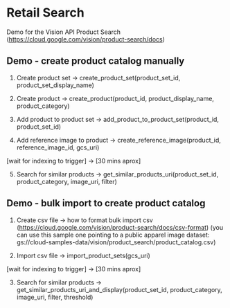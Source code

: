 # Retail Search
Demo for the Vision API Product Search (https://cloud.google.com/vision/product-search/docs)


## Demo - create product catalog manually

1. Create product set -> create_product_set(product_set_id, product_set_display_name)

2. Create product -> create_product(product_id, product_display_name, product_category)

3. Add product to product set -> add_product_to_product_set(product_id, product_set_id)

4. Add reference image to product -> create_reference_image(product_id, reference_image_id, gcs_uri)

[wait for indexing to trigger] -> [30 mins aprox]

5. Search for similar products -> get_similar_products_uri(product_set_id, product_category, image_uri, filter)


## Demo - bulk import to create product catalog

1. Create csv file -> how to format bulk import csv (https://cloud.google.com/vision/product-search/docs/csv-format)
(you can use this sample one pointing to a public apparel image dataset: gs://cloud-samples-data/vision/product_search/product_catalog.csv)

2. Import csv file -> import_product_sets(gcs_uri)


[wait for indexing to trigger] -> [30 mins aprox]


3. Search for similar products -> get_similar_products_uri_and_display(product_set_id, product_category, image_uri, filter, threshold)
